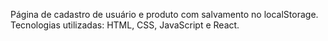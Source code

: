 Página de cadastro de usuário e produto com salvamento no localStorage. Tecnologias utilizadas: HTML, CSS, JavaScript e React.